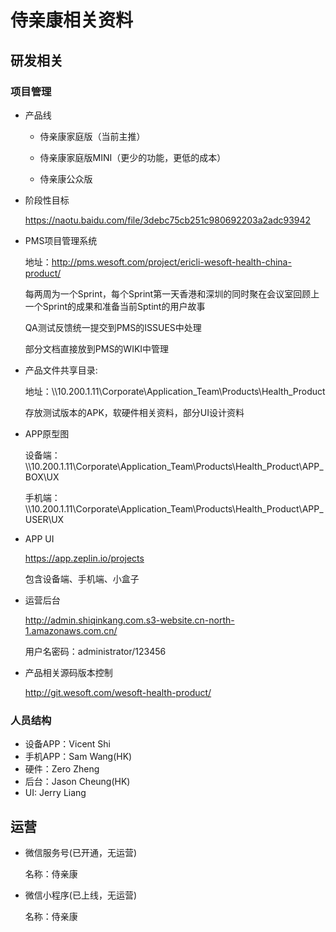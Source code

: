# 侍亲康相关资料
## 研发相关
### 项目管理
- 产品线

  - 侍亲康家庭版（当前主推）

  - 侍亲康家庭版MINI（更少的功能，更低的成本）

  - 侍亲康公众版

- 阶段性目标

  https://naotu.baidu.com/file/3debc75cb251c980692203a2adc93942

- PMS项目管理系统

  地址：http://pms.wesoft.com/project/ericli-wesoft-health-china-product/
  
  每两周为一个Sprint，每个Sprint第一天香港和深圳的同时聚在会议室回顾上一个Sprint的成果和准备当前Sptint的用户故事

  QA测试反馈统一提交到PMS的ISSUES中处理

  部分文档直接放到PMS的WIKI中管理

- 产品文件共享目录: 

  地址：\\\\10.200.1.11\Corporate\Application_Team\Products\Health_Product

  存放测试版本的APK，软硬件相关资料，部分UI设计资料

- APP原型图

  设备端：\\\\10.200.1.11\Corporate\Application_Team\Products\Health_Product\APP_BOX\UX

  手机端：\\\\10.200.1.11\Corporate\Application_Team\Products\Health_Product\APP_USER\UX

- APP UI

  https://app.zeplin.io/projects
  
  包含设备端、手机端、小盒子

- 运营后台

  http://admin.shiqinkang.com.s3-website.cn-north-1.amazonaws.com.cn/

  用户名密码：administrator/123456

- 产品相关源码版本控制

  http://git.wesoft.com/wesoft-health-product/

### 人员结构

  - 设备APP：Vicent Shi
  - 手机APP：Sam Wang(HK)
  - 硬件：Zero Zheng
  - 后台：Jason Cheung(HK)
  - UI: Jerry Liang

## 运营

- 微信服务号(已开通，无运营)

  名称：侍亲康

- 微信小程序(已上线，无运营)

  名称：侍亲康
